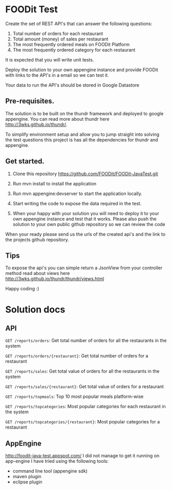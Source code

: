 # FOODit Test

Create the set of REST API's that can answer the following questions:

  1.	Total number of orders for each restaurant
  2.	Total amount (money) of sales per restaurant
  3.	The most frequently ordered meals on FOODit Platform
  4.	The most frequently ordered category for each restaurant

It is expected that you will write unit tests.

Deploy the solution to your own appengine instance and provide FOODit with links to the API's in a email so we can
test it.

Your data to run the API's should be stored in Google Datastore


## Pre-requisites.
The solution is to be built on the thundr framework and deployed to google appengine.
You can read more about thundr here http://3wks.github.io/thundr/.

To simplify environment setup and allow you to jump straight into solving the test questions this project is has all the dependencies for thundr and appengine.

## Get started.
1. Clone this repository https://github.com/FOODit/FOODit-JavaTest.git

2. Run mvn install to install the application

3. Run mvn appengine:devserver to start the application locally.

4. Start writing the code to expose the data required in the test.

5. When your happy with your solution you will need to deploy it to your own appengine instance and
test that it works. Please also push the solution to your own public github repository so we can review the code

When your ready please send us the urls of the created api's and the link to the projects github repository.

## Tips
To expose the api's you can simple return a JsonView from your controller method read about views here
http://3wks.github.io/thundr/thundr/views.html

Happy coding :)

# Solution docs

## API

`GET /reports/orders`: Get total number of orders for all the restaurants in the system

`GET /reports/orders/{restaurant}`: Get total number of orders for a restaurant

`GET /reports/sales`: Get total value of orders for all the restaurants in the system

`GET /reports/sales/{restaurant}`: Get total value of orders for a restaurant

`GET /reports/topmeals`: Top 10 most popular meals platform-wise

`GET /reports/topcategories`: Most popular categories for each restaurant in the system

`GET /reports/topcategories/{restaurant}`: Most popular categories for a restaurant

## AppEngine
http://foodit-java-test.appspot.com/
I did not manage to get it running on app-engine
I have tried using the following tools:
- command line tool (appengine sdk)
- maven plugin
- eclipse plugin
